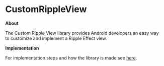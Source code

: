 # CustomRippleView
**About** 

The Custom Ripple View library provides Android developers an easy way to customize and implement a Ripple Effect view. 

**Implementation**

For implementation steps and how the library is made see [here](https://android.jlelse.eu/the-missing-custom-ripple-effect-library-834521721b41).
